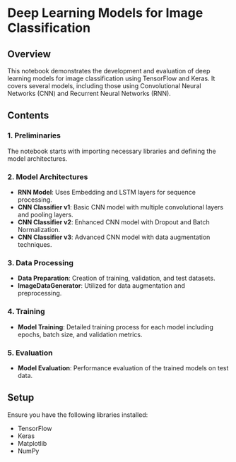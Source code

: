 # Deep Learning Models for Image Classification

## Overview
This notebook demonstrates the development and evaluation of deep learning models for image classification using TensorFlow and Keras. It covers several models, including those using Convolutional Neural Networks (CNN) and Recurrent Neural Networks (RNN).

## Contents

### 1. Preliminaries
The notebook starts with importing necessary libraries and defining the model architectures.

### 2. Model Architectures
- **RNN Model**: Uses Embedding and LSTM layers for sequence processing.
- **CNN Classifier v1**: Basic CNN model with multiple convolutional layers and pooling layers.
- **CNN Classifier v2**: Enhanced CNN model with Dropout and Batch Normalization.
- **CNN Classifier v3**: Advanced CNN model with data augmentation techniques.

### 3. Data Processing
- **Data Preparation**: Creation of training, validation, and test datasets.
- **ImageDataGenerator**: Utilized for data augmentation and preprocessing.

### 4. Training
- **Model Training**: Detailed training process for each model including epochs, batch size, and validation metrics.

### 5. Evaluation
- **Model Evaluation**: Performance evaluation of the trained models on test data.

## Setup

Ensure you have the following libraries installed:
- TensorFlow
- Keras
- Matplotlib
- NumPy
